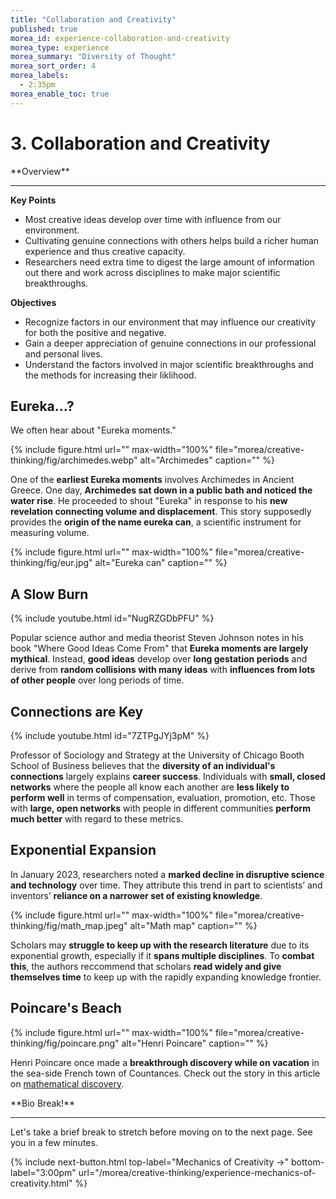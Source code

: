 ```yaml
---
title: "Collaboration and Creativity"
published: true
morea_id: experience-collaboration-and-creativity
morea_type: experience
morea_summary: "Diversity of Thought"
morea_sort_order: 4
morea_labels:
  - 2:35pm
morea_enable_toc: true
---
```


# 3. Collaboration and Creativity

<div class="alert alert-success mt-3" role="alert" markdown="1">
<i class="fa-solid fa-globe fa-xl"></i> **Overview**
<hr/>

**Key Points**
  * Most creative ideas develop over time with influence from our environment.
  * Cultivating genuine connections with others helps build a richer human experience and thus creative capacity.
  * Researchers need extra time to digest the large amount of information out there and work across disciplines to make major scientific breakthroughs.

**Objectives**
  * Recognize factors in our environment that may influence our creativity for both the positive and negative.
  * Gain a deeper appreciation of genuine connections in our professional and personal lives.
  * Understand the factors involved in major scientific breakthroughs and the methods for increasing their liklihood.
</div>


## Eureka...?

We often hear about "Eureka moments."

{% include figure.html url="" max-width="100%" file="morea/creative-thinking/fig/archimedes.webp" alt="Archimedes" caption="" %}

One of the **earliest Eureka moments** involves Archimedes in Ancient Greece. One day, **Archimedes sat down in a public bath and noticed the water rise**. He proceeded to shout "Eureka" in response to his **new revelation connecting volume and displacement**. This story supposedly provides the **origin of the name eureka can**, a scientific instrument for measuring volume.

{% include figure.html url="" max-width="100%" file="morea/creative-thinking/fig/eur.jpg" alt="Eureka can" caption="" %}

## A Slow Burn

{% include youtube.html id="NugRZGDbPFU" %}

Popular science author and media theorist Steven Johnson notes in his book "Where Good Ideas Come From" that **Eureka moments are largely mythical**. Instead, **good ideas** develop over **long gestation periods** and derive from **random collisions with many ideas** with **influences from lots of other people** over long periods of time.

## Connections are Key

{% include youtube.html id="7ZTPgJYj3pM" %}

Professor of Sociology and Strategy at the University of Chicago Booth School of Business believes that the **diversity of an individual's connections** largely explains **career success**. Individuals with **small, closed networks** where the people all know each another are **less likely to perform well** in terms of compensation, evaluation, promotion, etc. Those with **large, open networks** with people in different communities **perform much better** with regard to these metrics.

## Exponential Expansion

In January 2023, researchers noted a **marked decline in disruptive science and technology** over time. They attribute this trend in part to scientists’ and inventors’ **reliance on a narrower set of existing knowledge**.

{% include figure.html url="" max-width="100%" file="morea/creative-thinking/fig/math_map.jpeg" alt="Math map" caption="" %}

Scholars may **struggle to keep up with the research literature** due to its exponential growth, especially if it **spans multiple disciplines**. To **combat this**, the authors reccommend that scholars **read widely and give themselves time** to keep up with the rapidly expanding knowledge frontier.

## Poincare's Beach

{% include figure.html url="" max-width="100%" file="morea/creative-thinking/fig/poincare.png" alt="Henri Poincare" caption="" %}

Henri Poincare once made a **breakthrough discovery while on vacation** in the sea-side French town of Countances. Check out the story in this article on [mathematical discovery](https://www.irishtimes.com/news/science/thinking-time-new-maths-theories-come-from-random-moments-1.4795727).

<div class="alert alert-warning" role="alert" markdown="1">
<i class="fa-solid fa-circle-info fa-xl"></i> **Bio Break!**
<hr/>
Let's take a brief break to stretch before moving on to the next page.  See you in a few minutes.
</div>

{% include next-button.html
  top-label="Mechanics of Creativity ->"
  bottom-label="3:00pm"
  url="/morea/creative-thinking/experience-mechanics-of-creativity.html" %}
